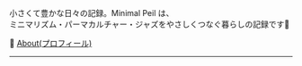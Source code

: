 
小さくて豊かな日々の記録。Minimal Peil は、  
ミニマリズム・パーマカルチャー・ジャズをやさしくつなぐ暮らしの記録です🌿

👤 [About(プロフィール)](profile.md)

---
